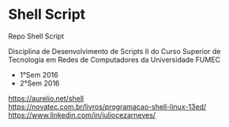 # Shell Script
Repo Shell Script

Disciplina de Desenvolvimento de Scripts II do Curso Superior de Tecnologia em Redes de Computadores da Universidade FUMEC

- 1°Sem 2016
- 2°Sem 2016

https://aurelio.net/shell
<br>https://novatec.com.br/livros/programacao-shell-linux-13ed/
<br>https://www.linkedin.com/in/juliocezarneves/
